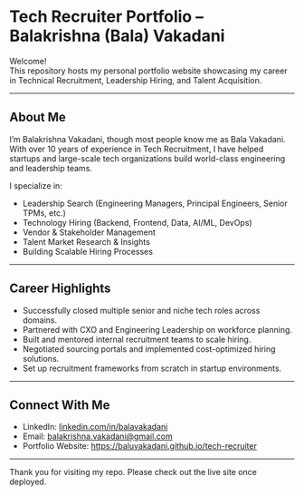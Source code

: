 # Tech Recruiter Portfolio – Balakrishna (Bala) Vakadani  

Welcome!  
This repository hosts my personal portfolio website showcasing my career in Technical Recruitment, Leadership Hiring, and Talent Acquisition.  

---

## About Me  
I’m Balakrishna Vakadani, though most people know me as Bala Vakadani.  
With over 10 years of experience in Tech Recruitment, I have helped startups and large-scale tech organizations build world-class engineering and leadership teams.  

I specialize in:  
- Leadership Search (Engineering Managers, Principal Engineers, Senior TPMs, etc.)  
- Technology Hiring (Backend, Frontend, Data, AI/ML, DevOps)  
- Vendor & Stakeholder Management  
- Talent Market Research & Insights  
- Building Scalable Hiring Processes  

---

## Career Highlights  
- Successfully closed multiple senior and niche tech roles across domains.  
- Partnered with CXO and Engineering Leadership on workforce planning.  
- Built and mentored internal recruitment teams to scale hiring.  
- Negotiated sourcing portals and implemented cost-optimized hiring solutions.  
- Set up recruitment frameworks from scratch in startup environments.  

---

## Connect With Me  
- LinkedIn: [linkedin.com/in/balavakadani](https://linkedin.com/in/balavakadani)  
- Email: [balakrishna.vakadani@gmail.com](mailto:balakrishna.vakadani@gmail.com)  
- Portfolio Website: https://baluvakadani.github.io/tech-recruiter  

---

Thank you for visiting my repo. Please check out the live site once deployed.  
